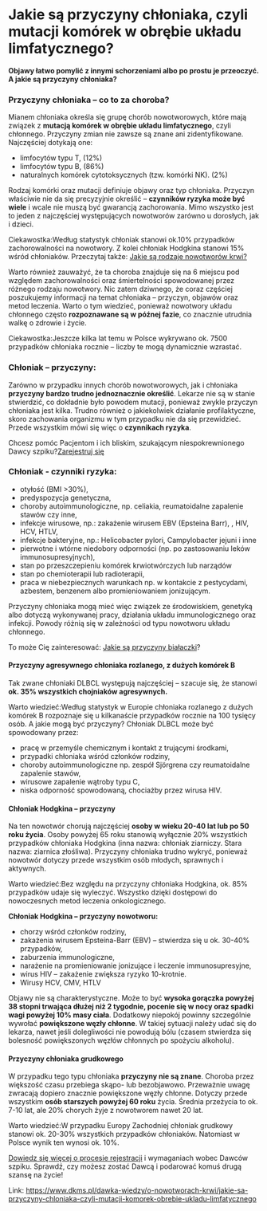 # Jakie są przyczyny chłoniaka, czyli mutacji komórek w obrębie układu limfatycznego?

**Objawy łatwo pomylić z innymi schorzeniami albo po prostu je przeoczyć. A jakie są przyczyny chłoniaka?**


### Przyczyny chłoniaka – co to za choroba?


Mianem chłoniaka określa się grupę chorób nowotworowych, które mają związek z **mutacją komórek w obrębie układu limfatycznego**, czyli chłonnego. Przyczyny zmian nie zawsze są znane ani zidentyfikowane. Najczęściej dotykają one:


* limfocytów typu T, (12%)
* limfocytów typu B, (86%)
* naturalnych komórek cytotoksycznych (tzw. komórki NK). (2%)


Rodzaj komórki oraz mutacji definiuje objawy oraz typ chłoniaka. Przyczyn właściwie nie da się precyzyjnie określić – **czynników ryzyka może być wiele** i wcale nie muszą być gwarancją zachorowania. Mimo wszystko jest to jeden z najczęściej występujących nowotworów zarówno u dorosłych, jak i dzieci.


Ciekawostka:Według statystyk chłoniak stanowi ok.10% przypadków zachorowalności na nowotwory. Z kolei chłoniak Hodgkina stanowi 15% wśród chłoniaków.
Przeczytaj także: [Jakie są rodzaje nowotworów krwi?](/dawka-wiedzy/o-nowotworach-krwi/nowotwory-krwi-rodzaje "Nowotwory krwi: rodzaje i objawy")


Warto również zauważyć, że ta choroba znajduje się na 6 miejscu pod względem zachorowalności oraz śmiertelności spowodowanej przez różnego rodzaju nowotwory. Nic zatem dziwnego, że coraz częściej poszukujemy informacji na temat chłoniaka – przyczyn, objawów oraz metod leczenia. Warto o tym wiedzieć, ponieważ nowotwory układu chłonnego często **rozpoznawane są w późnej fazie**, co znacznie utrudnia walkę o zdrowie i życie.


Ciekawostka:Jeszcze kilka lat temu w Polsce wykrywano ok. 7500 przypadków chłoniaka rocznie – liczby te mogą dynamicznie wzrastać.

### Chłoniak – przyczyny:


Zarówno w przypadku innych chorób nowotworowych, jak i chłoniaka **przyczyny bardzo trudno jednoznacznie określić**. Lekarze nie są w stanie stwierdzić, co dokładnie było powodem mutacji, ponieważ zwykle przyczyn chłoniaka jest kilka. Trudno również o jakiekolwiek działanie profilaktyczne, skoro zachowania organizmu w tym przypadku nie da się przewidzieć. Przede wszystkim mówi się więc o **czynnikach ryzyka**.


Chcesz pomóc Pacjentom i ich bliskim, szukającym niespokrewnionego Dawcy szpiku?[Zarejestruj się](/zarejestruj-sie-teraz "Zarejestruj sie teraz")
### Chłoniak \- czynniki ryzyka:


* otyłość (BMI \>30%),
* predyspozycja genetyczna,
* choroby autoimmunologiczne, np. celiakia, reumatoidalne zapalenie stawów czy inne,
* infekcje wirusowe, np.: zakażenie wirusem EBV (Epsteina Barr), , HIV, HCV, HTLV,
* infekcje bakteryjne, np.: Helicobacter pylori, Campylobacter jejuni i inne
* pierwotne i wtórne niedobory odporności (np. po zastosowaniu leków immunosupresyjnych),
* stan po przeszczepieniu komórek krwiotwórczych lub narządów
* stan po chemioterapii lub radioterapii,
* praca w niebezpiecznych warunkach np. w kontakcie z pestycydami, azbestem, benzenem albo promieniowaniem jonizującym.


Przyczyny chłoniaka mogą mieć więc związek ze środowiskiem, genetyką albo dotyczą wykonywanej pracy, działania układu immunologicznego oraz infekcji. Powody różnią się w zależności od typu nowotworu układu chłonnego.


To może Cię zainteresować: [Jakie są przyczyny białaczki](https://www.dkms.pl/dawka-wiedzy/o-nowotworach-krwi/bialaczka)?


#### Przyczyny agresywnego chłoniaka rozlanego, z dużych komórek B


Tak zwane chłoniaki DLBCL występują najczęściej – szacuje się, że stanowi **ok. 35% wszystkich chojniaków agresywnych.**


Warto wiedzieć:Według statystyk w Europie chłoniaka rozlanego z dużych komórek B rozpoznaje się u kilkanaście przypadków rocznie na 100 tysięcy osób.
A jakie mogą być przyczyny? Chłoniak DLBCL może być spowodowany przez:


* pracę w przemyśle chemicznym i kontakt z trującymi środkami,
* przypadki chłoniaka wśród członków rodziny,
* choroby autoimmunologiczne np. zespół Sjörgrena czy reumatoidalne zapalenie stawów,
* wirusowe zapalenie wątroby typu C,
* niska odporność spowodowaną, chociażby przez wirusa HIV.


#### Chłoniak Hodgkina – przyczyny


Na ten nowotwór chorują najczęściej **osoby w wieku 20\-40 lat lub po 50 roku życia**. Osoby powyżej 65 roku stanowią wyłącznie 20% wszystkich przypadków chłoniaka Hodgkina (inna nazwa: chłoniak ziarniczy. Stara nazwa: ziarnica złośliwa). Przyczyny chłoniaka trudno wykryć, ponieważ nowotwór dotyczy przede wszystkim osób młodych, sprawnych i aktywnych.


Warto wiedzieć:Bez względu na przyczyny chłoniaka Hodgkina, ok. 85% przypadków udaje się wyleczyć. Wszystko dzięki dostępowi do nowoczesnych metod leczenia onkologicznego.

**Chłoniak Hodgkina – przyczyny nowotworu:**


* chorzy wśród członków rodziny,
* zakażenia wirusem Epsteina\-Barr (EBV) – stwierdza się u ok. 30\-40% przypadków,
* zaburzenia immunologiczne,
* narażenie na promieniowanie jonizujące i leczenie immunosupresyjne,
* wirus HIV – zakażenie zwiększa ryzyko 10\-krotnie.
* Wirusy HCV, CMV, HTLV


Objawy nie są charakterystyczne. Może to być **wysoka gorączka powyżej 38 stopni trwająca dłużej niż 2 tygodnie, pocenie się w nocy oraz spadki wagi powyżej 10% masy ciała**. Dodatkowy niepokój powinny szczególnie wywołać **powiększone węzły chłonne**. W takiej sytuacji należy udać się do lekarza, nawet jeśli dolegliwości nie powodują bólu (czasem stwierdza się bolesność powiększonych węzłów chłonnych po spożyciu alkoholu).


#### Przyczyny chłoniaka grudkowego


W przypadku tego typu chłoniaka **przyczyny nie są znane**. Choroba przez większość czasu przebiega skąpo\- lub bezobjawowo. Przeważnie uwagę zwracają dopiero znacznie powiększone węzły chłonne. Dotyczy przede wszystkim **osób starszych powyżej 60 roku** życia. Średnia przeżycia to ok. 7\-10 lat, ale 20% chorych żyje z nowotworem nawet 20 lat.


Warto wiedzieć:W przypadku Europy Zachodniej chłoniak grudkowy stanowi ok. 20\-30% wszystkich przypadków chłoniaków. Natomiast w Polsce wynik ten wynosi ok. 10%.

[Dowiedz się więcej o procesie rejestracji](https://www.dkms.pl/dawka-wiedzy/o-rejestracji) i wymaganiach wobec Dawców szpiku. Sprawdź, czy możesz zostać Dawcą i podarować komuś drugą szansę na życie!



Link: https://www.dkms.pl/dawka-wiedzy/o-nowotworach-krwi/jakie-sa-przyczyny-chloniaka-czyli-mutacji-komorek-obrebie-ukladu-limfatycznego
